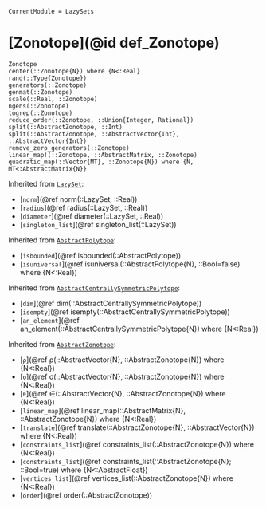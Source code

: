 ```@meta
CurrentModule = LazySets
```

# [Zonotope](@id def_Zonotope)

```@docs
Zonotope
center(::Zonotope{N}) where {N<:Real}
rand(::Type{Zonotope})
generators(::Zonotope)
genmat(::Zonotope)
scale(::Real, ::Zonotope)
ngens(::Zonotope)
togrep(::Zonotope)
reduce_order(::Zonotope, ::Union{Integer, Rational})
split(::AbstractZonotope, ::Int)
split(::AbstractZonotope, ::AbstractVector{Int}, ::AbstractVector{Int})
remove_zero_generators(::Zonotope)
linear_map!(::Zonotope, ::AbstractMatrix, ::Zonotope)
quadratic_map(::Vector{MT}, ::Zonotope{N}) where {N, MT<:AbstractMatrix{N}}
```

Inherited from [`LazySet`](@ref):
* [`norm`](@ref norm(::LazySet, ::Real))
* [`radius`](@ref radius(::LazySet, ::Real))
* [`diameter`](@ref diameter(::LazySet, ::Real))
* [`singleton_list`](@ref singleton_list(::LazySet))

Inherited from [`AbstractPolytope`](@ref):
* [`isbounded`](@ref isbounded(::AbstractPolytope))
* [`isuniversal`](@ref isuniversal(::AbstractPolytope{N}, ::Bool=false) where {N<:Real})

Inherited from [`AbstractCentrallySymmetricPolytope`](@ref):
* [`dim`](@ref dim(::AbstractCentrallySymmetricPolytope))
* [`isempty`](@ref isempty(::AbstractCentrallySymmetricPolytope))
* [`an_element`](@ref an_element(::AbstractCentrallySymmetricPolytope{N}) where {N<:Real})

Inherited from [`AbstractZonotope`](@ref):
* [`ρ`](@ref ρ(::AbstractVector{N}, ::AbstractZonotope{N}) where {N<:Real})
* [`σ`](@ref σ(::AbstractVector{N}, ::AbstractZonotope{N}) where {N<:Real})
* [`∈`](@ref ∈(::AbstractVector{N}, ::AbstractZonotope{N}) where {N<:Real})
* [`linear_map`](@ref linear_map(::AbstractMatrix{N}, ::AbstractZonotope{N}) where {N<:Real})
* [`translate`](@ref translate(::AbstractZonotope{N}, ::AbstractVector{N}) where {N<:Real})
* [`constraints_list`](@ref constraints_list(::AbstractZonotope{N}) where {N<:Real})
* [`constraints_list`](@ref constraints_list(::AbstractZonotope{N}; ::Bool=true) where {N<:AbstractFloat})
* [`vertices_list`](@ref vertices_list(::AbstractZonotope{N}) where {N<:Real})
* [`order`](@ref order(::AbstractZonotope))

